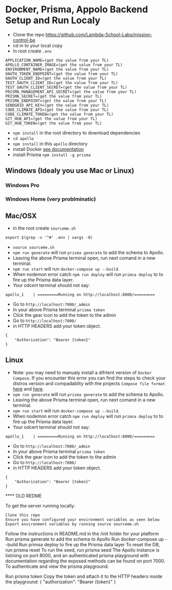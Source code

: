 # Docker, Prisma, Appolo Backend Setup and Run Localy

* Clone the repo https://github.com/Lambda-School-Labs/mission-control-be
* cd in to your local copy
* In root create ```.env```
```
APPLICATION_NAME=(get the value from your TL)
APOLLO_CONTAINER_IMAGE=(get the value from your TL)
ENVIRONMENT_NAME=(get the value from your TL)
OAUTH_TOKEN_ENDPOINT=(get the value from your TL)
OAUTH_CLIENT_ID=(get the value from your TL)
TEST_OAUTH_CLIENT_ID=(get the value from your TL)
TEST_OAUTH_CLIENT_SECRET=(get the value from your TL)
PRISMA_MANAGEMENT_API_SECRET=(get the value from your TL)
PRISMA_SECRET=(get the value from your TL)
PRISMA_ENDPOINT=(get the value from your TL)
SENDGRID_API_KEY=(get the value from your TL)
CODE_CLIMATE_API=(get the value from your TL)
CODE_CLIMATE_TOKEN=(get the value from your TL)
GIT_HUB_API=(get the value from your TL)
GIT_HUB_TOKEN=(get the value from your TL)
```
* ```npm install``` in the root directory to download dependencies
* ```cd apollo``` 
* ```npm install``` in this ```apollo``` directory 
* install Docker [see documentation](https://docs.docker.com/get-started/)
* install Prisma ```npm install -g prisma```


## Windows (Idealy you use Mac or Linux)
### Windows Pro

### Windows Home (very problminatic)



## Mac/OSX
* in the root create ```sourceme.sh```
```
export $(grep -v '^#' .env | xargs -0)
```
* ```source sourceme.sh```
* ```npm run generate``` will run ```prisma generate``` to add the schema to Apollo.
* Leaving the above Prisma terminal open, run next comand in a new terminal. 
* ```npm run start```  will run ```docker-compose up --build```.
* When nodemon error catch ```npm run deploy``` will run ```primsa deploy``` to to fire up the Prisma data layer.
* Your odcert terminal should not say: 
```
apollo_1    | =========Running on http://localhost:8000/=========
```
* Go to ```http://localhost:7000/_admin```
* In your above Prisma terminal ```prisma token```
* Click the gear icon to add the token to the admin
* Go to ```http://localhost:7000/```
* in HTTP HEADERS add your token object.
```
{
    "Authorization": "Bearer {token}"
}
```


## Linux
* Note: you may need to manualy install a difrtent version of ```Docker Compose```. If you encounter this error you can find the steps to check your distros version and compadablity with the projects ```Compose file format``` [here](https://docs.docker.com/compose/compose-file/) and [here](https://docs.docker.com/compose/install/).
* ```npm run generate``` will run ```prisma generate``` to add the schema to Apollo.
* Leaving the above Prisma terminal open, run next comand in a new terminal. 
* ```npm run start```  will run ```docker-compose up --build```.
* When nodemon error catch ```npm run deploy``` will run ```primsa deploy``` to to fire up the Prisma data layer.
* Your odcert terminal should not say: 
```
apollo_1    | =========Running on http://localhost:8000/=========
```
* Go to ```http://localhost:7000/_admin```
* In your above Prisma terminal ```prisma token```
* Click the gear icon to add the token to the admin
* Go to ```http://localhost:7000/```
* in HTTP HEADERS add your token object.
```
{
    "Authorization": "Bearer {token}"
}
```




**** OLD REDME

To get the server running locally:

    Clone this repo
    Ensure you have configured your environment variables as seen below
    Export environment variables by running source sourceme.sh
Follow the instructions in README.md in the /init folder for your platform
    Run prisma generate to add the schema to Apollo
    Run docker-compose up --build
    Run primsa deploy to fire up the Prisma data layer
To reset the DB, run prisma reset
To run the seed, run prisma seed
The Apollo instance is listining on port 8000, and an authenticated prisma playground with documentation regarding the exposed methods can be found on port 7000. To authenticate and view the prisma playground:

Run prisma token
Copy the token and attach it to the HTTP headers inside the playground:
{
"authorization": "Bearer {token}"
}




